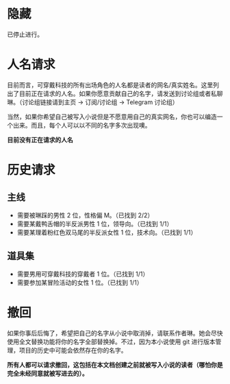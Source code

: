 # 隐藏
已停止进行。

# 人名请求
目前而言，可穿戴科技的所有出场角色的人名都是读者的网名/真实姓名。这里列出了目前正在请求的人名。如果你愿意贡献自己的名字，请发送到讨论组或者私聊琳。（讨论组链接请到主页 -> 订阅/讨论组 -> Telegram 讨论组）

当然，如果你希望自己被写入小说但是不愿意用自己的真实网名，你也可以编造一个出来。而且，每个人可以以不同的名字多次出现噢。

**目前没有正在请求的人名**

# 历史请求
## 主线
- 需要被琳踩的男性 2 位，性格偏 M。（已找到 2/2）
- 需要某戴鸭舌帽的半反派男性 1 位，领导向。（已找到 1/1）
- 需要某理着粉红色双马尾的半反派女性 1 位，技术向。（已找到 1/1）

## 道具集
- 需要男用可穿戴科技的穿戴者 1 位。（已找到 1/1）
- 需要参加某冒险活动的女性 1 位。（已找到 1/1）

# 撤回
如果你事后后悔了，希望把自己的名字从小说中取消掉，请联系作者琳。她会尽快使用全文替换功能将你的名字全部替换掉。不过，因为本小说使用 git 进行版本管理，项目的历史中可能会依然存在你的名字。

**所有人都可以请求撤回，这包括在本文档创建之前就被写入小说的读者（哪怕你是完全未经同意就被写进去的）。**
